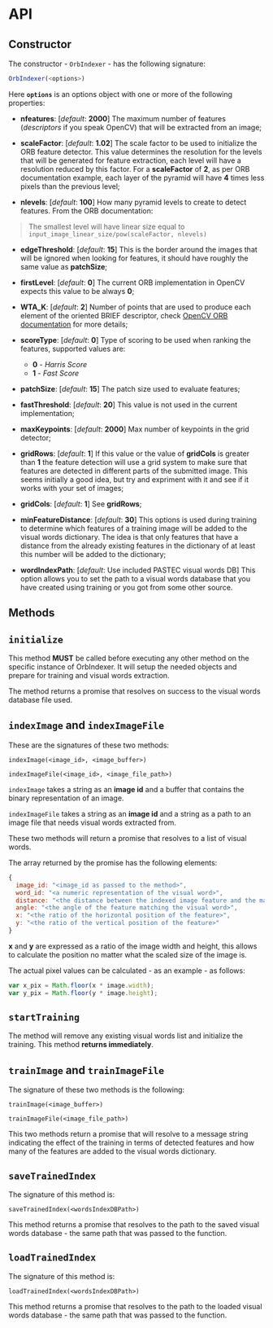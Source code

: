 # API

## Constructor

The constructor  - `OrbIndexer` - has the following signature:

```javascript
OrbIndexer(<options>)
```

Here **`options`** is an options object with one or more of the following properties:

- **nfeatures**: [_default_: **2000**] The maximum number of features (*descriptors* if you speak OpenCV) that will be extracted from an image;

- **scaleFactor**: [_default_: **1.02**] The scale factor to be used to initialize the ORB feature detector. This value determines the resolution for the levels that will be generated for feature extraction, each level will have a resolution reduced by this factor. For a **scaleFactor** of **2**, as per ORB documentation example, each layer of the pyramid will have **4** times less pixels than the previous level;

- **nlevels**: [_default_: **100**] How many pyramid levels to create to detect features. From the ORB documentation:
> The smallest level will have linear size equal to `input_image_linear_size/pow(scaleFactor, nlevels)`

- **edgeThreshold**: [_default_: **15**] This is the border around the images that will be ignored when looking for features, it should have roughly the same value as **patchSize**;

- **firstLevel**: [_default_: **0**] The current ORB implementation in OpenCV expects this value to be always **0**;
- **WTA_K**: [_default_: **2**] Number of points that are used to produce each element of the oriented BRIEF descriptor, check  [OpenCV ORB documentation](http://docs.opencv.org/2.4/modules/features2d/doc/feature_detection_and_description.html#orb-orb) for more details;

- **scoreType**: [_default_: **0**] Type of scoring to be used when ranking the features, supported values are:
  - **0** - _Harris Score_
  - **1** - _Fast Score_


- **patchSize**: [_default_: **15**] The patch size used to evaluate features;

- **fastThreshold**: [_default_: **20**] This value is not used in the current implementation;

- **maxKeypoints**: [_default_: **2000**] Max number of keypoints in the grid detector;

- **gridRows**: [_default_: **1**] If this value or the value of  **gridCols** is greater than **1** the feature detection will use a grid system to make sure that features are detected in different parts of the submitted image. This seems initially a good idea, but try and expriment with it and see if it works with your set of images;

- **gridCols**: [_default_: **1**] See **gridRows**;

- **minFeatureDistance**: [_default_: **30**] This options is used during training to determine which features of a training image will be added to the visual words dictionary. The idea is that only features that have a distance from the already existing features in the dictionary of at least this number will be added to the dictionary;

- **wordIndexPath**: [_default_: Use included PASTEC visual words DB] This option allows you to set the path to a visual words database that you have created using training or you got from some other source.

## Methods

## `initialize`

This method **MUST** be called before executing any other method on the specific instance of OrbIndexer. It will setup the needed objects and prepare for training and visual words extraction.

The method returns a promise that resolves on success to the visual words database file used.

## `indexImage` and `indexImageFile`

These are the signatures of these two methods:

`indexImage(<image_id>, <image_buffer>)`

`indexImageFile(<image_id>, <image_file_path>)`

`indexImage` takes a string as an **image id** and a buffer that contains the binary representation of an image.

`indexImageFile` takes a string as an **image id** and a string as a path to an image file that needs visual words extracted from.

These two methods will return a promise that resolves to a list of visual words.

The array returned by the promise has the following elements:

```javascript
{
  image_id: "<image_id as passed to the method>",
  word_id: "<a numeric representation of the visual word>",
  distance: "<the distance between the indexed image feature and the matched visual word>",
  angle: "<the angle of the feature matching the visual word>",
  x: "<the ratio of the horizontal position of the feature>",
  y: "<the ratio of the vertical position of the feature>"
}
```

**x** and **y** are expressed as a ratio of the image width and height, this allows to calculate the position no matter what the scaled size of the image is.

The actual pixel values can be calculated - as an example - as follows:

```javascript
var x_pix = Math.floor(x * image.width);
var y_pix = Math.floor(y * image.height);
```
## `startTraining`

The method will remove any existing visual words list and initialize the training. This method **returns immediately**.

## `trainImage` and `trainImageFile`
The signature of these two methods is the following:

`trainImage(<image_buffer>)`

`trainImageFile(<image_file_path>)`

This two methods return a promise that will resolve to a message string indicating the effect of the training in terms of detected features and how many of the features are added to the visual words dictionary.


## `saveTrainedIndex`

The signature of this method is:

`saveTrainedIndex(<wordsIndexDBPath>)`

This method returns a promise that resolves to the path to the saved visual words database - the same path that was passed to the function.

## `loadTrainedIndex`

The signature of this method is:

`loadTrainedIndex(<wordsIndexDBPath>)`

This method returns a promise that resolves to the path to the loaded visual words database - the same path that was passed to the function.
